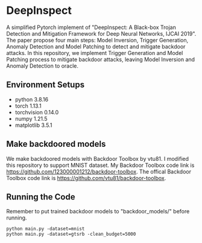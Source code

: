 # DeepInspect
A simplified Pytorch implement of "DeepInspect: A Black-box Trojan Detection and Mitigation Framework for Deep Neural Networks, IJCAI 2019".  The paper propose four main steps: Model Inversion, Trigger Generation, Anomaly Detection and Model Patching to detect and mitigate backdoor attacks. In this repository, we implement Trigger Generation and Model Patching process to mitigate backdoor attacks, leaving Model Inversion and Anomaly Detection to oracle.

## Environment Setups

- python 3.8.16
- torch 1.13.1
- torchvision 0.14.0
- numpy 1.21.5
- matplotlib 3.5.1

## Make backdoored models

We make backdoored models with Backdoor Toolbox by vtu81. I modified this repository to support MNIST dataset. My Backdoor Toolbox code link is https://github.com/123000001212/backdoor-toolbox. The offical Backdoor Toolbox code link is https://github.com/vtu81/backdoor-toolbox.

## Running the Code

Remember to put trained backdoor models to "backdoor_models/" before running.

```
python main.py -dataset=mnist 
python main.py -dataset=gtsrb -clean_budget=5000
```

